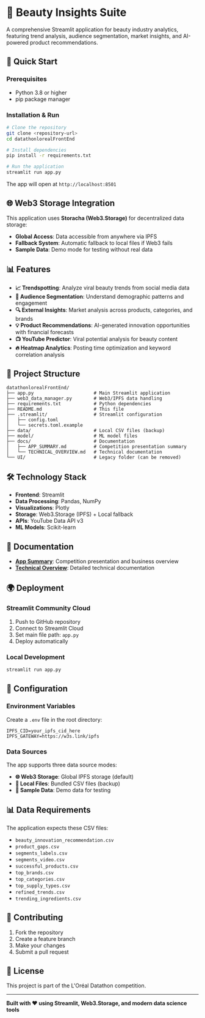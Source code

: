# 🎨 Beauty Insights Suite

A comprehensive Streamlit application for beauty industry analytics, featuring trend analysis, audience segmentation, market insights, and AI-powered product recommendations.

## 🚀 Quick Start

### Prerequisites
- Python 3.8 or higher
- pip package manager

### Installation & Run
```bash
# Clone the repository
git clone <repository-url>
cd datathonlorealFrontEnd

# Install dependencies
pip install -r requirements.txt

# Run the application
streamlit run app.py
```

The app will open at `http://localhost:8501`

## 🌐 Web3 Storage Integration

This application uses **Storacha (Web3.Storage)** for decentralized data storage:
- **Global Access**: Data accessible from anywhere via IPFS
- **Fallback System**: Automatic fallback to local files if Web3 fails
- **Sample Data**: Demo mode for testing without real data

## 📊 Features

- **📈 Trendspotting**: Analyze viral beauty trends from social media data
- **👥 Audience Segmentation**: Understand demographic patterns and engagement
- **🔍 External Insights**: Market analysis across products, categories, and brands
- **💡 Product Recommendations**: AI-generated innovation opportunities with financial forecasts
- **📺 YouTube Predictor**: Viral potential analysis for beauty content
- **🔥 Heatmap Analytics**: Posting time optimization and keyword correlation analysis

## 📁 Project Structure

```
datathonlorealFrontEnd/
├── app.py                      # Main Streamlit application
├── web3_data_manager.py        # Web3/IPFS data handling
├── requirements.txt            # Python dependencies
├── README.md                   # This file
├── .streamlit/                 # Streamlit configuration
│   ├── config.toml
│   └── secrets.toml.example
├── data/                       # Local CSV files (backup)
├── model/                      # ML model files
├── docs/                       # Documentation
│   ├── APP_SUMMARY.md          # Competition presentation summary
│   └── TECHNICAL_OVERVIEW.md   # Technical documentation
└── UI/                         # Legacy folder (can be removed)
```

## 🛠️ Technology Stack

- **Frontend**: Streamlit
- **Data Processing**: Pandas, NumPy
- **Visualizations**: Plotly
- **Storage**: Web3.Storage (IPFS) + Local fallback
- **APIs**: YouTube Data API v3
- **ML Models**: Scikit-learn

## 📖 Documentation

- **[App Summary](docs/APP_SUMMARY.md)**: Competition presentation and business overview
- **[Technical Overview](docs/TECHNICAL_OVERVIEW.md)**: Detailed technical documentation

## 🌍 Deployment

### Streamlit Community Cloud
1. Push to GitHub repository
2. Connect to Streamlit Cloud
3. Set main file path: `app.py`
4. Deploy automatically

### Local Development
```bash
streamlit run app.py
```

## 🔧 Configuration

### Environment Variables
Create a `.env` file in the root directory:
```env
IPFS_CID=your_ipfs_cid_here
IPFS_GATEWAY=https://w3s.link/ipfs
```

### Data Sources
The app supports three data source modes:
- **🌐 Web3 Storage**: Global IPFS storage (default)
- **💾 Local Files**: Bundled CSV files (backup)
- **🎯 Sample Data**: Demo data for testing

## 📊 Data Requirements

The application expects these CSV files:
- `beauty_innovation_recommendation.csv`
- `product_gaps.csv`
- `segments_labels.csv`
- `segments_video.csv`
- `successful_products.csv`
- `top_brands.csv`
- `top_categories.csv`
- `top_supply_types.csv`
- `refined_trends.csv`
- `trending_ingredients.csv`

## 🤝 Contributing

1. Fork the repository
2. Create a feature branch
3. Make your changes
4. Submit a pull request

## 📄 License

This project is part of the L'Oréal Datathon competition.

---

**Built with ❤️ using Streamlit, Web3.Storage, and modern data science tools**
